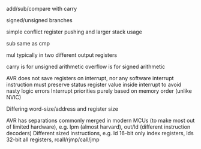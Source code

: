 <!-- SPDX-License-Identifier: zlib-acknowledgement -->
add/sub/compare with carry

signed/unsigned branches

simple conflict register pushing and larger stack usage

sub same as cmp

mul typically in two different output registers

carry is for unsigned arithmetic
overflow is for signed arithmetic

AVR does not save registers on interrupt, nor any software interrupt instruction
must preserve status register value inside interrupt to avoid nasty logic errors
Interrupt priorities purely based on memory order (unlike NVIC)

Differing word-size/address and register size

AVR has separations commonly merged in modern MCUs (to make most out of limited hardware), 
e.g. lpm (almost harvard), out/ld (different instruction decoders)
Different sized instructions, e.g. ld 16-bit only index registers, lds 32-bit all registers, rcall/rjmp/call/jmp
